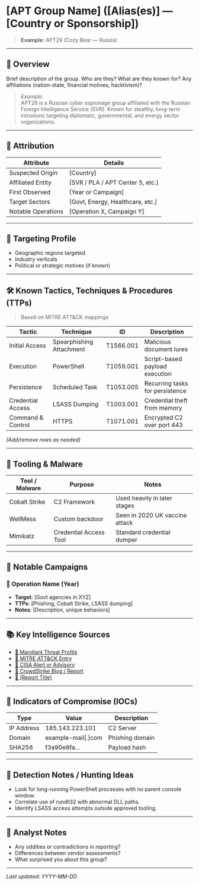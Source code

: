 # [APT Group Name] ([Alias(es)] — [Country or Sponsorship])

> **Example:** APT29 (Cozy Bear — Russia)

---

## 🧠 Overview

Brief description of the group. Who are they? What are they known for? Any affiliations (nation-state, financial motives, hacktivism)?

> _Example:_  
APT29 is a Russian cyber espionage group affiliated with the Russian Foreign Intelligence Service (SVR). Known for stealthy, long-term intrusions targeting diplomatic, governmental, and energy sector organizations.

---

## 🧭 Attribution

| Attribute          | Details                       |
|--------------------|-------------------------------|
| Suspected Origin   | [Country]                     |
| Affiliated Entity  | [SVR / PLA / APT Center 5, etc.] |
| First Observed     | [Year or Campaign]            |
| Target Sectors     | [Govt, Energy, Healthcare, etc.] |
| Notable Operations | [Operation X, Campaign Y]     |

---

## 🎯 Targeting Profile

- Geographic regions targeted  
- Industry verticals  
- Political or strategic motives (if known)

---

## 🛠️ Known Tactics, Techniques & Procedures (TTPs)

> Based on MITRE ATT&CK mappings

| Tactic              | Technique | ID     | Description                        |
|---------------------|-----------|--------|------------------------------------|
| Initial Access      | Spearphishing Attachment | T1566.001 | Malicious document lures          |
| Execution           | PowerShell               | T1059.001 | Script-based payload execution    |
| Persistence         | Scheduled Task           | T1053.005 | Recurring tasks for persistence   |
| Credential Access   | LSASS Dumping            | T1003.001 | Credential theft from memory      |
| Command & Control   | HTTPS                    | T1071.001 | Encrypted C2 over port 443        |

_(Add/remove rows as needed)_

---

## 🧾 Tooling & Malware

| Tool / Malware | Purpose                | Notes                          |
|----------------|------------------------|--------------------------------|
| Cobalt Strike  | C2 Framework           | Used heavily in later stages   |
| WellMess       | Custom backdoor        | Seen in 2020 UK vaccine attack |
| Mimikatz       | Credential Access Tool | Standard credential dumper     |

---

## 📜 Notable Campaigns

### 🎯 Operation Name (Year)
- **Target**: [Govt agencies in XYZ]
- **TTPs**: [Phishing, Cobalt Strike, LSASS dumping]
- **Notes**: [Description, unique behaviors]

---

## 📚 Key Intelligence Sources

- [🔗 Mandiant Threat Profile](https://www.mandiant.com/)
- [🔗 MITRE ATT&CK Entry](https://attack.mitre.org/groups/)
- [🔗 CISA Alert or Advisory](https://www.cisa.gov/)
- [🔗 CrowdStrike Blog / Report](https://www.crowdstrike.com/blog/)
- [🔗 [Report Title]](https://...)

---

## 📂 Indicators of Compromise (IOCs)

| Type       | Value                         | Description     |
|------------|-------------------------------|-----------------|
| IP Address | 185.143.223.101               | C2 Server       |
| Domain     | example-mail[.]com            | Phishing domain |
| SHA256     | f3a90e8fa...                  | Payload hash    |

---

## 🧪 Detection Notes / Hunting Ideas

- Look for long-running PowerShell processes with no parent console window.
- Correlate use of rundll32 with abnormal DLL paths.
- Identify LSASS access attempts outside approved tooling.

---

## 🧠 Analyst Notes

- Any oddities or contradictions in reporting?  
- Differences between vendor assessments?  
- What surprised you about this group?

---

*Last updated: YYYY-MM-DD*
